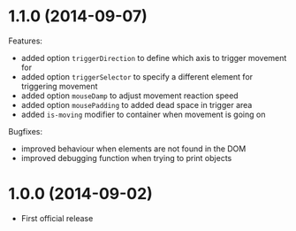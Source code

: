 # 1.1.0 (2014-09-07)

Features:

- added option `triggerDirection` to define which axis to trigger movement for
- added option `triggerSelector` to specify a different element for triggering movement
- added option `mouseDamp` to adjust movement reaction speed
- added option `mousePadding` to added dead space in trigger area
- added `is-moving` modifier to container when movement is going on

Bugfixes:

- improved behaviour when elements are not found in the DOM
- improved debugging function when trying to print objects

# 1.0.0 (2014-09-02)

- First official release
